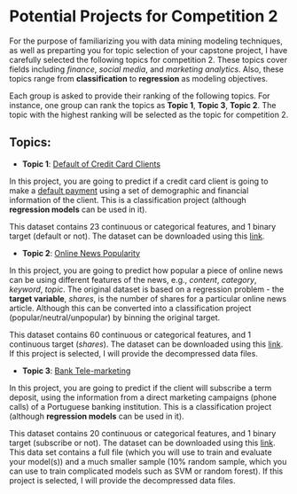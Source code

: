 # Potential Projects for Competition 2

For the purpose of familiarizing you with data mining modeling techniques, as well as preparting you for topic selection of your capstone project, I have carefully selected the following topics for competition 2. These topics cover fields including _finance_, _social media_, and _marketing analytics_. Also, these topics range from __classification__ to __regression__ as modeling objectives. 

Each group is asked to provide their ranking of the following topics. For instance, one group can rank the topics as __Topic 1__, __Topic 3__, __Topic 2__. The topic with the highest ranking will be selected as the topic for competition 2.  

## Topics:
+ __Topic 1__: [Default of Credit Card Clients](https://archive.ics.uci.edu/ml/datasets/default+of+credit+card+clients)

In this project, you are going to predict if a credit card client is going to make a [default payment](https://en.wikipedia.org/wiki/Default_(finance)) using a set of demographic and financial information of the client. This is a classification project (although __regression models__ can be used in it).

This dataset contains 23 continuous or categorical features, and 1 binary target (default or not). The dataset can be downloaded using this [link](https://archive.ics.uci.edu/ml/machine-learning-databases/00350/default%20of%20credit%20card%20clients.xls).

+ __Topic 2__: [Online News Popularity](https://archive.ics.uci.edu/ml/datasets/Online+News+Popularity)

In this project, you are going to predict how popular a piece of online news can be using different features of the news, e.g., _content_, _category_, _keyword_, _topic_. The original dataset is based on a regression problem - the __target variable__, _shares_, is the number of shares for a particular online news article. Although this can be converted into a classification project (popular/neutral/unpopular) by binning the original target.

This dataset contains 60 continuous or categorical features, and 1 continuous target (_shares_). The dataset can be downloaded using this [link](https://archive.ics.uci.edu/ml/machine-learning-databases/00332/OnlineNewsPopularity.zip). If this project is selected, I will provide the decompressed data files.

+ __Topic 3__: [Bank Tele-marketing](https://archive.ics.uci.edu/ml/datasets/Bank+Marketing)

In this project, you are going to predict if the client will subscribe a term deposit, using the information from a direct marketing campaigns (phone calls) of a Portuguese banking institution. This is a classification project (although __regression models__ can be used in it).

This dataset contains 20 continuous or categorical features, and 1 binary target (subscribe or not). The dataset can be downloaded using this [link](https://archive.ics.uci.edu/ml/machine-learning-databases/00222/bank-additional.zip). This data set contains a full file (which you will use to train and evaluate your model(s)) and a much smaller sample (10% random sample, which you can use to train complicated models such as SVM or random forest). If this project is selected, I will provide the decompressed data files.


